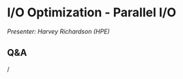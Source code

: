 # I/O Optimization - Parallel I/O

*Presenter: Harvey Richardson (HPE)*

<!--
-   Slides available on LUMI as:
    -   `/appl/local/training/4day-20231003/files/LUMI-4day-20231003-4_04_IO_Optimization_Parallel_IO.pdf`
    -   `/project/project_465000524/slides/HPE/14_Python_Frameworks.pdf` (temporary, for the lifetime of the project)
-   Recording available on LUMI as:
    `/appl/local/training/4day-20231003/recordings/4_04_IO_Optimization_Parallel_IO.mp4`

These materials can only be distributed to actual users of LUMI (active user account).
-->


## Q&A

/
